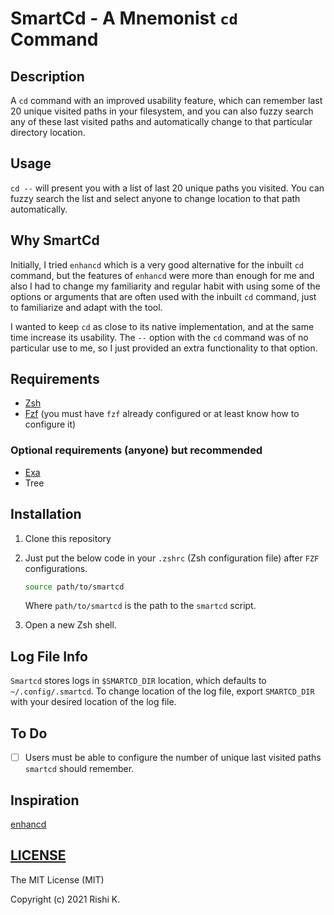 # SmartCd - A Mnemonist `cd` Command

## Description

A `cd` command with an improved usability feature, which can remember last 20 unique visited paths in your filesystem, and you can also fuzzy search any of these last visited paths and automatically change to that particular directory location.

## Usage

`cd --` will present you with a list of last 20 unique paths you visited. You can fuzzy search the list and select anyone to change location to that path automatically.

## Why SmartCd

Initially, I tried `enhancd` which is a very good alternative for the inbuilt `cd` command, but the features of `enhancd` were more than enough for me and also I had to change my familiarity and regular habit with using some of the options or arguments that are often used with the inbuilt `cd` command, just to familiarize and adapt with the tool.

I wanted to keep `cd` as close to its native implementation, and at the same time increase its usability. The `--` option with the `cd` command was of no particular use to me, so I just provided an extra functionality to that option.

## Requirements

- [Zsh](https://www.zsh.org/)
- [Fzf](https://github.com/junegunn/fzf) (you must have `fzf` already configured or at least know how to configure it)

### Optional requirements (anyone) but recommended

- [Exa](https://github.com/ogham/exa)
- Tree

## Installation

1. Clone this repository

2. Just put the below code in your `.zshrc` (Zsh configuration file) after `FZF` configurations.

   ```zsh
   source path/to/smartcd
   ```

   Where `path/to/smartcd` is the path to the `smartcd` script.

3. Open a new Zsh shell.

## Log File Info

`Smartcd` stores logs in `$SMARTCD_DIR` location, which defaults to `~/.config/.smartcd`. To change location of the log file, export `SMARTCD_DIR` with your desired location of the log file.

## To Do

- [ ] Users must be able to configure the number of unique last visited paths `smartcd` should remember.

## Inspiration

[enhancd](https://github.com/b4b4r07/enhancd)

## [LICENSE](https://github.com/CodesOfRishi/smartcd/blob/main/LICENSE)

The MIT License (MIT)

Copyright (c) 2021 Rishi K.

